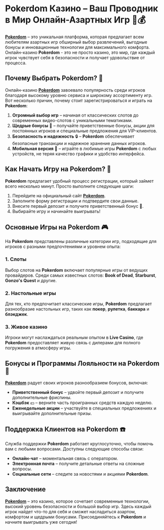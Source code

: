 # Pokerdom Казино – Ваш Проводник в Мир Онлайн-Азартных Игр 🎰💰

**[Pokerdom](https://brandplay.link/4k77v2yx)** – это уникальная платформа, которая предлагает всем любителям азартных игр обширный выбор развлечений, выгодные бонусы и инновационные технологии для максимального комфорта. Онлайн-казино **Pokerdom** - это не просто казино, это мир, где каждый игрок чувствует себя в безопасности и получает удовольствие от процесса.

## Почему Выбрать Pokerdom? 🤔

Онлайн-казино **[Pokerdom](https://brandplay.link/4k77v2yx)** завоевало популярность среди игроков благодаря высокому уровню сервиса и широкому ассортименту игр. Вот несколько причин, почему стоит зарегистрироваться и играть на **Pokerdom**:

1. **Огромный выбор игр** – начиная от классических слотов до современных видео-слотов с уникальными тематиками.
2. **Щедрые бонусы** 🎁 – получайте приветственные бонусы, акции для постоянных игроков и специальные предложения для VIP-клиентов.
3. **Безопасность и надежность** 🔒 – **Pokerdom** обеспечивает безопасные транзакции и надежное хранение данных игроков.
4. **Мобильная версия** 📱 – играйте в любимые игры **Pokerdom** с любых устройств, не теряя качество графики и удобство интерфейса.

## Как Начать Игру на Pokerdom? 🎲

**Pokerdom** предлагает удобный процесс регистрации, который займет всего несколько минут. Просто выполните следующие шаги:

1. Перейдите на официальный сайт **[Pokerdom](https://brandplay.link/4k77v2yx)**.
2. Заполните форму регистрации и подтвердите свои данные.
3. Внесите первый депозит и получите приветственный бонус 🎉.
4. Выбирайте игру и начинайте выигрывать!

## Основные Игры на Pokerdom 🎮

На **Pokerdom** представлены различные категории игр, подходящие для игроков с разными предпочтениями и уровнем опыта:

### 1. **Слоты**
Выбор слотов на **Pokerdom** включает популярные игры от ведущих провайдеров. Среди самых известных слотов: **Book of Dead**, **Starburst**, **Gonzo's Quest** и другие.

### 2. **Настольные игры**
Для тех, кто предпочитает классические игры, **Pokerdom** предлагает разнообразие настольных игр, таких как **покер**, **рулетка**, **баккара** и **блэкджек**.

### 3. **Живое казино**
Игроки могут наслаждаться реальным опытом в **Live Casino**, где **Pokerdom** предоставляет живую связь с дилерами для полного погружения в атмосферу игры.

## Бонусы и Программы Лояльности на Pokerdom 🎁

**[Pokerdom](https://brandplay.link/4k77v2yx)** радует своих игроков разнообразием бонусов, включая:

- **Приветственный бонус** – удвойте первый депозит и получите дополнительные фриспины.
- **Кэшбэк** 💵 – верните часть проигранных средств каждую неделю.
- **Еженедельные акции** – участвуйте в специальных предложениях и выигрывайте дополнительные призы.

## Поддержка Клиентов на Pokerdom ☎️

Служба поддержки **Pokerdom** работает круглосуточно, чтобы помочь вам с любыми вопросами. Доступны следующие способы связи:

- **Онлайн-чат** – моментальная связь с оператором.
- **Электронная почта** – получите детальные ответы на сложные вопросы.
- **Социальные сети** – следите за новостями и акциями **Pokerdom**.

## Заключение

**[Pokerdom](https://brandplay.link/4k77v2yx)** – это казино, которое сочетает современные технологии, высокий уровень безопасности и большой выбор игр. Здесь каждый игрок найдет что-то для себя и сможет насладиться азартом, комфортом и щедрыми бонусами. Присоединяйтесь к **Pokerdom** и начните выигрывать уже сегодня!
